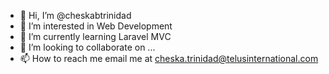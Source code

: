- 👋 Hi, I’m @cheskabtrinidad
- 👀 I’m interested in Web Development
- 🌱 I’m currently learning Laravel MVC 
- 💞️ I’m looking to collaborate on ...
- 📫 How to reach me email me at cheska.trinidad@telusinternational.com

<!---
cheskabtrinidad/cheskabtrinidad is a ✨ special ✨ repository because its `README.md` (this file) appears on your GitHub profile.
You can click the Preview link to take a look at your changes.
--->
